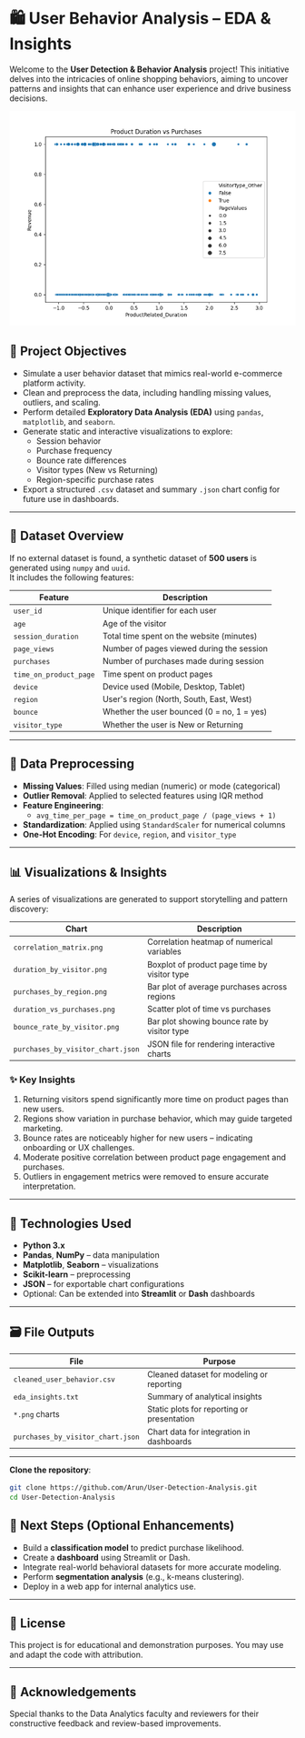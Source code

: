# 🛍️ User Behavior Analysis – EDA & Insights

Welcome to the **User Detection & Behavior Analysis** project! This initiative delves into the intricacies of online shopping behaviors, aiming to uncover patterns and insights that can enhance user experience and drive business decisions.

![Duration vs Purchases](duration_vs_purchases.png)

## 📌 Project Objectives

- Simulate a user behavior dataset that mimics real-world e-commerce platform activity.
- Clean and preprocess the data, including handling missing values, outliers, and scaling.
- Perform detailed **Exploratory Data Analysis (EDA)** using `pandas`, `matplotlib`, and `seaborn`.
- Generate static and interactive visualizations to explore:
  - Session behavior
  - Purchase frequency
  - Bounce rate differences
  - Visitor types (New vs Returning)
  - Region-specific purchase rates
- Export a structured `.csv` dataset and summary `.json` chart config for future use in dashboards.

---

## 🧾 Dataset Overview

If no external dataset is found, a synthetic dataset of **500 users** is generated using `numpy` and `uuid`.  
It includes the following features:

| Feature                 | Description                                               |
|------------------------|-----------------------------------------------------------|
| `user_id`              | Unique identifier for each user                           |
| `age`                  | Age of the visitor                                        |
| `session_duration`     | Total time spent on the website (minutes)                 |
| `page_views`           | Number of pages viewed during the session                 |
| `purchases`            | Number of purchases made during session                   |
| `time_on_product_page` | Time spent on product pages                               |
| `device`               | Device used (Mobile, Desktop, Tablet)                     |
| `region`               | User's region (North, South, East, West)                  |
| `bounce`               | Whether the user bounced (0 = no, 1 = yes)                |
| `visitor_type`         | Whether the user is New or Returning                      |

---

## 🧹 Data Preprocessing

- **Missing Values**: Filled using median (numeric) or mode (categorical)
- **Outlier Removal**: Applied to selected features using IQR method
- **Feature Engineering**:
  - `avg_time_per_page = time_on_product_page / (page_views + 1)`
- **Standardization**: Applied using `StandardScaler` for numerical columns
- **One-Hot Encoding**: For `device`, `region`, and `visitor_type`

---

## 📊 Visualizations & Insights

A series of visualizations are generated to support storytelling and pattern discovery:

| Chart | Description |
|-------|-------------|
| `correlation_matrix.png` | Correlation heatmap of numerical variables |
| `duration_by_visitor.png` | Boxplot of product page time by visitor type |
| `purchases_by_region.png` | Bar plot of average purchases across regions |
| `duration_vs_purchases.png` | Scatter plot of time vs purchases |
| `bounce_rate_by_visitor.png` | Bar plot showing bounce rate by visitor type |
| `purchases_by_visitor_chart.json` | JSON file for rendering interactive charts |

### ✨ Key Insights
1. Returning visitors spend significantly more time on product pages than new users.
2. Regions show variation in purchase behavior, which may guide targeted marketing.
3. Bounce rates are noticeably higher for new users – indicating onboarding or UX challenges.
4. Moderate positive correlation between product page engagement and purchases.
5. Outliers in engagement metrics were removed to ensure accurate interpretation.

---

## 🧰 Technologies Used

- **Python 3.x**
- **Pandas**, **NumPy** – data manipulation
- **Matplotlib**, **Seaborn** – visualizations
- **Scikit-learn** – preprocessing
- **JSON** – for exportable chart configurations
- Optional: Can be extended into **Streamlit** or **Dash** dashboards

---

## 🗃️ File Outputs

| File                          | Purpose                                              |
|-------------------------------|------------------------------------------------------|
| `cleaned_user_behavior.csv`   | Cleaned dataset for modeling or reporting            |
| `eda_insights.txt`            | Summary of analytical insights                       |
| `*.png` charts                | Static plots for reporting or presentation           |
| `purchases_by_visitor_chart.json` | Chart data for integration in dashboards         |

---
**Clone the repository**:
   ```bash
   git clone https://github.com/Arun/User-Detection-Analysis.git
   cd User-Detection-Analysis
```
## 🏁 Next Steps (Optional Enhancements)

- Build a **classification model** to predict purchase likelihood.
- Create a **dashboard** using Streamlit or Dash.
- Integrate real-world behavioral datasets for more accurate modeling.
- Perform **segmentation analysis** (e.g., k-means clustering).
- Deploy in a web app for internal analytics use.

---

## 📜 License

This project is for educational and demonstration purposes. You may use and adapt the code with attribution.

---

## 🙌 Acknowledgements
Special thanks to the Data Analytics faculty and reviewers for their constructive feedback and review-based improvements.


